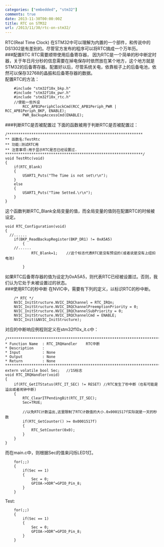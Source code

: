 ```yaml
---
categories: ["embedded", "stm32"]
comments: true
date: 2013-11-30T00:00:00Z
title: RTC on STM32
url: /2013/11/30/rtc-on-stm32/
---
```


RTC(Real Time Clock) 在STM32中可以理解为内置的一个部件，和传说中的DS1302是有差别的。尽管官方发布的程序可以将RTC搞成一个万年历。     
###配置RTC
RTC需要顺带使用后备寄存器， 因为RTC是一个简单的秒中断定时器，关于年日月分秒的信息需要在掉电保存时依然放在某个地方，这个地方就是STM32的后备寄存器。配置好以后，尽管系统关电，依靠板子上的后备电池，依然可以保存32768的晶振和后备寄存器的数据。    
配置RTC的方法：

```
	#include "stm32f10x_bkp.h"
	#include "stm32f10x_pwr.h"
	#include "stm32f10x_rtc.h"
	//使能一些外设
		RCC_APB1PeriphClockCmd(RCC_APB1Periph_PWR | RCC_APB1Periph_BKP, ENABLE);
		PWR_BackupAccessCmd(ENABLE);

```
###判断RTC是否被配置过
下面的函数被用于判断RTC是否被配置过：

```
/**************************************************************
** 函数名:TestRtc
** 功能:测试RTC用
** 注意事项:用于显示RTC是否已经设置过.
***************************************************************/
void TestRtc(void)
{
	if(RTC_Blank)
	{
		USART1_Puts("The Time is not set\r\n");
	}
	else
	{
		USART1_Puts("Time Setted.\r\n");
	}
}

```
这个函数判断RTC_Blank全局变量的值，而全局变量的值则在配置RTC的时候被设定。    

```
void RTC_Configuration(void)
{
  //......
	if(BKP_ReadBackupRegister(BKP_DR1) != 0xA5A5)
		{
	//......
			RTC_Blank=1;	//这个标志代表RTC是没有预设的(或者说是没有上纽扣电池)
	
		}

```
如果RTC后备寄存器的值为设定为0xA5A5，则代表RTC已经被设置过。否则，我们认为它处于未被设置过的状态。     
###使用RTC的秒中断
在NVIC中，需要有下列的定义，以标识RTC的秒中断。

```
	/* RTC */
	NVIC_InitStructure.NVIC_IRQChannel = RTC_IRQn;
	NVIC_InitStructure.NVIC_IRQChannelPreemptionPriority = 0;
	NVIC_InitStructure.NVIC_IRQChannelSubPriority = 0;
	NVIC_InitStructure.NVIC_IRQChannelCmd = ENABLE;
	NVIC_Init(&NVIC_InitStructure);

```
对应的中断响应例程则定义在stm32f10x_it.c中：

```
/*******************************************************************************
* Function Name  : RTC_IRQHandler    RTC中断
* Description    : 
* Input          : None
* Output         : None
* Return         : None
*******************************************************************************/
extern volatile bool Sec;	//1S标志
void RTC_IRQHandler(void)
{
	if(RTC_GetITStatus(RTC_IT_SEC) != RESET) //RTC发生了秒中断（也有可能是溢出或者闹钟中断)
	{
		RTC_ClearITPendingBit(RTC_IT_SEC);
		Sec=TRUE;
		
		//以免RTC计数溢出,这里限制了RTC计数值的大小.0x0001517f实际就是一天的秒数
		if(RTC_GetCounter() >= 0x0001517f)	
		{
			RTC_SetCounter(0x0);
		}
	}
}

```
而在main.c中，则根据Sec的值来闪烁LED1灯。

```
	for(;;)
	{
		if(Sec == 1)
		{
			Sec = 0;
			GPIOA->ODR^=GPIO_Pin_8;
		}
	}

```

Test:    

```
	for(;;)
	{
		if(Sec == 1)
		{
			Sec = 0;
			GPIOA->ODR^=GPIO_Pin_8;
		}
	}

```
